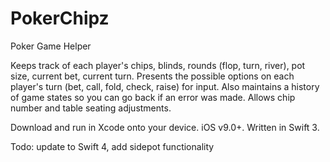 # PokerChipz
Poker Game Helper

Keeps track of each player's chips, blinds, rounds (flop, turn, river), pot
size, current bet, current turn. 
Presents the possible options on each player's turn (bet, call, fold, check, raise) for input.
Also maintains a history of game states so you can go back if an error was made.
Allows chip number and table seating adjustments.

Download and run in Xcode onto your device. iOS v9.0+. Written in Swift 3.

Todo: update to Swift 4, add sidepot functionality
